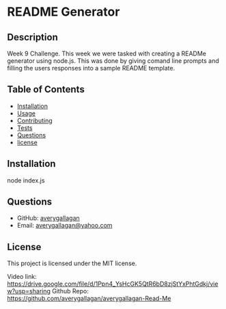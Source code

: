 # README Generator
  

  ## Description
 Week 9 Challenge. This week we were tasked with creating a READMe generator using node.js. This was done by giving comand line prompts and filling the users responses into a sample README template. 
  
  ## Table of Contents
  - [Installation](#installation)
  - [Usage](#usage)
  - [Contributing](#contributing)
  - [Tests](#tests)
  - [Questions](#questions)
  - [license](#license)
  
  ## Installation
  node index.js
  
  ## Questions
  - GitHub: [averygallagan](https://github.com/averygallagan)
  - Email: averygallagan@yahoo.com
  
  
  ## License
  This project is licensed under the MIT license.

Video link: https://drive.google.com/file/d/1Ppn4_YsHcGK5QtR6bD8zjStYxPhtGdkj/view?usp=sharing
Github Repo: https://github.com/averygallagan/averygallagan-Read-Me